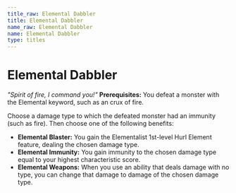 ```yaml
---
title_raw: Elemental Dabbler
title: Elemental Dabbler
name_raw: Elemental Dabbler
name: Elemental Dabbler
type: titles
---
```


# Elemental Dabbler

*"Spirit of fire, I command you!"* **Prerequisites:** You defeat a monster with the Elemental keyword, such as an crux of fire.

Choose a damage type to which the defeated monster had an immunity (such as fire). Then choose one of the following benefits:

- **Elemental Blaster:** You gain the Elementalist 1st-level Hurl Element feature, dealing the chosen damage type.
- **Elemental Immunity:** You gain immunity to the chosen damage type equal to your highest characteristic score.
- **Elemental Weapons:** When you use an ability that deals damage with no type, you can change that damage to damage of the chosen damage type.
